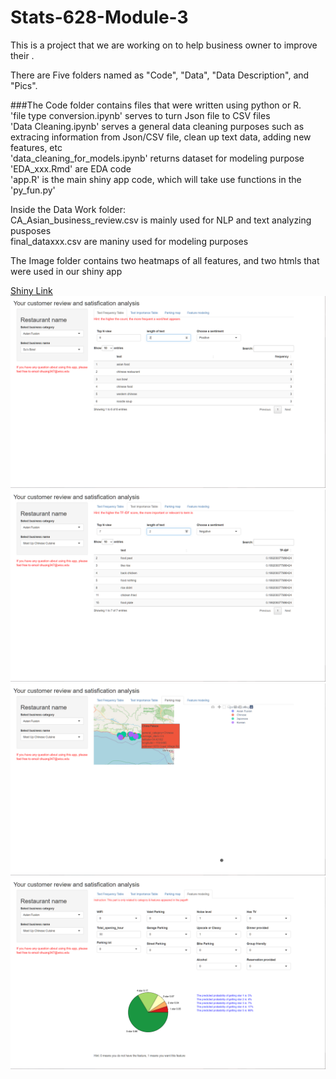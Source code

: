 # Stats-628-Module-3

This is a project that we are working on to help business owner to improve their .

There are Five folders named as "Code", "Data", "Data Description", and "Pics". <br />

###The Code folder contains files that were written using python or R. <br />
'file type conversion.ipynb' serves to turn Json file to CSV files <br />
'Data Cleaning.ipynb' serves a general data cleaning purposes such as extracing information from Json/CSV file, clean up text data, adding new features, etc <br />
'data_cleaning_for_models.ipynb' returns dataset for modeling purpose <br />
'EDA_xxx.Rmd' are EDA code <br />
'app.R' is the main shiny app code, which will take use functions in the 'py_fun.py' <br />


Inside the Data Work folder:<br />
CA_Asian_business_review.csv is mainly used for NLP and text analyzing pusposes<br />
final_dataxxx.csv are maniny used for modeling purposes<br />

The Image folder contains two heatmaps of all features, and two htmls that were used in our shiny app


[Shiny Link](https://whvicc-shunyi-huang.shinyapps.io/upload_shiny/)
![](./Pics/text_frequency.png)
![](./Pics/text_importance.png)
![](./Pics/cuisine_map.png)
![](./Pics/model.png)
